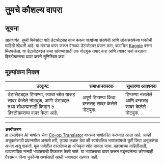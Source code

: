 <!--
CO_OP_TRANSLATOR_METADATA:
{
  "original_hash": "40eeb9b9f94009c537c7811f9f27f037",
  "translation_date": "2025-08-27T18:19:03+00:00",
  "source_file": "3-Data-Visualization/10-visualization-distributions/assignment.md",
  "language_code": "mr"
}
-->
# तुमचे कौशल्य वापरा

## सूचना

आतापर्यंत, तुम्ही मिनेसोटा पक्षी डेटासेटसह काम करून पक्ष्यांच्या संख्येची आणि लोकसंख्येच्या घनतेची माहिती शोधली आहे. या तंत्रांचा वापर करून वेगळ्या डेटासेटवर प्रयत्न करा, कदाचित [Kaggle](https://www.kaggle.com/) वरून मिळवलेला. या डेटासेटबद्दल कथा सांगण्यासाठी एक नोटबुक तयार करा आणि त्यावर चर्चा करताना हिस्टोग्राम्सचा वापर करणे सुनिश्चित करा.

## मूल्यांकन निकष

उत्कृष्ट | समाधानकारक | सुधारणा आवश्यक
--- | --- | -- |
डेटासेटबद्दल टिप्पण्या, त्याचा स्रोत यासह सादर केलेले नोटबुक, आणि डेटाबद्दल तथ्य शोधण्यासाठी किमान 5 हिस्टोग्राम्सचा वापर केला आहे. | अपूर्ण टिप्पण्या किंवा बग्ससह सादर केलेले नोटबुक. | टिप्पण्या नसलेले आणि बग्ससह सादर केलेले नोटबुक.

---

**अस्वीकरण**:  
हा दस्तऐवज AI भाषांतर सेवा [Co-op Translator](https://github.com/Azure/co-op-translator) वापरून भाषांतरित करण्यात आला आहे. आम्ही अचूकतेसाठी प्रयत्नशील असलो तरी, कृपया लक्षात ठेवा की स्वयंचलित भाषांतरांमध्ये त्रुटी किंवा अचूकतेचा अभाव असू शकतो. मूळ भाषेतील दस्तऐवज हा अधिकृत स्रोत मानला जावा. महत्त्वाच्या माहितीसाठी, व्यावसायिक मानवी भाषांतराची शिफारस केली जाते. या भाषांतराचा वापर करून उद्भवलेल्या कोणत्याही गैरसमज किंवा चुकीच्या अर्थासाठी आम्ही जबाबदार राहणार नाही.